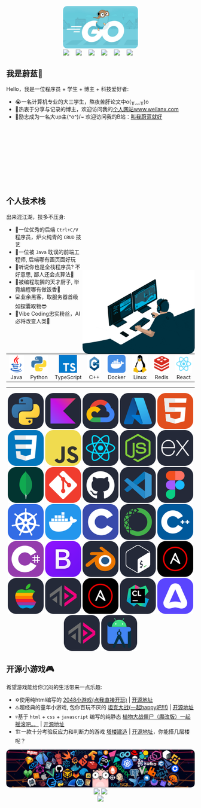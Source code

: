 

<div align="center">
    <img src="./assets/GoHeader.jpg" alt="avatar"  style="border-radius: 10px" width="200px"  />
</div>

<div align="center">
  <a href="https://www.weilanx.com/"><img src="https://img.shields.io/badge/website-个人博客-orange"></a>&emsp;
  <a href="https://x.com/Lytton514033"><img src="https://img.shields.io/badge/twitter-%E6%8E%A8%E7%89%B9-blue"></a>&emsp;
  <a href="https://www.youtube.com/@zureA-eb3nb"><img src="https://img.shields.io/badge/youtube-%E6%B2%B9%E7%AE%A1-c32136"></a>&emsp;
  <a href="https://blog.csdn.net/2301_76728354"><img src="https://img.shields.io/badge/CSDN-%E5%8D%9A%E5%AE%A2-c32136"></a>&emsp;
  <a href="https://space.bilibili.com/473970050"><img src="https://img.shields.io/badge/bilibili-B%E7%AB%99-ff69b4"></a>&emsp;
  <a href="https://www.zhihu.com/people/linaad"><img src="https://img.shields.io/badge/zhihu-%E7%9F%A5%E4%B9%8E-blue"></a>&emsp;
</div>

我是蔚蓝🦊
---

Hello，我是一位程序员 + 学生 + 博主 + 科技爱好者:
- 😭一名计算机专业的大三学生，熬夜苦肝论文中o(╥﹏╥)o
- 🐳热衷于分享与记录的博主，欢迎访问我的[个人网站www.weilanx.com](https://www.weilanx.com/)
- 💫励志成为一名大up主\(^o^)/~ 欢迎访问我的B站：[叫我蔚蓝就好](https://space.bilibili.com/473970050)

<div style="margin-top: 200px;">
  <img style="margin-top: 200px;" src="./assets/user-private-work.gif" width="300px" align="right" top="200px" alt="A professional animation coder gif"/>
</div>


## 个人技术栈
出来混江湖，技多不压身:
- 🥸一位优秀的后端 `Ctrl+C/V` 程序员，炉火纯青的 `CRUD` 技艺
- 🎀一位被 `Java` 耽误的前端工程师, 后端哪有画页面好玩
- 🎋听说你也是全栈程序员? 不好意思, 鄙人还会点算法🤡
- 🥘被编程耽搁的天才厨子, 毕竟编程哪有做饭香🍜
- 💻业余黑客，取服务器首级如探囊取物😎
- 🪼Vibe Coding忠实粉丝，AI必将改变人类🌋




<div align="center">
<table>
  <tr align="center">
    <td align="center" width="96">
      <a  href="#个人技术栈">
        <img src="./assets/java.svg" width="48" height="48" alt="Java"  />
      </a>
      <br>Java
    </td>
    <td align="center" width="96">
      <a href="#个人技术栈">
        <img src="./assets/python.svg" width="48" height="48" alt="Python" />
      </a>
      <br>Python
    </td>
    <td align="center" width="96">
      <a href="#个人技术栈">
        <img src="./assets/typescript.svg" width="48" height="48" alt="Typescript" />
      </a>
      <br>TypeScript
    </td>
    <td align="center" width="96">
      <a href="#个人技术栈">
        <img src="./assets/C++.svg" width="48" height="48" alt="C++" />
      </a>
      <br>C++
    </td>
    <td align="center" width="96">
      <a href="#个人技术栈" >
        <img src="./assets/Docker.svg" width="48" height="48" alt="Docker" />
      </a>
      <br>Docker
    </td>
    <td align="center" width="96"> 
      <a href="#个人技术栈" >
        <img src="./assets/linux.svg" width="48" height="48" alt="linux" />
      </a>
      <br>Linux
    </td>
    <td align="center"  width="96">
      <a href="#个人技术栈">
        <img src="./assets/Redis.svg" width="48" height="48" alt="Redis" />
      </a>
      <br>Redis
    </td>
    <td align="center" width="96">
      <a href="#个人技术栈" >
        <img src="./assets/React.svg" width="48" height="48" alt="React" />
      </a>
      <br>React
    </td>
  </tr>
</table>
</div>

---
<div align="center" class="icon-container">
    <img src="./assets/round-icon01-python.svg" alt="Python" />
    <img src="./assets/round-icon02-kotlin.svg" alt="Kotlin" />
    <img src="./assets/round-icon03-google-cloud.svg" alt="GCP" />
    <img src="./assets/round-icon04-azure.svg" alt="Azure" />
    <img src="./assets/round-icon05-html.svg" alt="HTML" />
    <img src="./assets/round-icon06-css.svg" alt="CSS" />
    <img src="./assets/round-icon07-js.svg" alt="JavaScript" />
    <img src="./assets/round-icon08-react.svg" alt="React" />
    <img src="./assets/round-icon09-nodejs.svg" alt="Node.js" />
    <img src="./assets/round-icon10-express.svg" alt="Express" />
    <img src="./assets/round-icon11-mongodb.svg" alt="MongoDB" />
    <img src="./assets/round-icon12-git.svg" alt="Git" />
    <img src="./assets/round-icon13-github.svg" alt="GitHub" />
    <img src="./assets/round-icon14-vscode.svg" alt="VSCode" />
    <img src="./assets/round-icon15-figama.svg" alt="Figma" />
    <img src="./assets/round-icon16-k8s.svg" alt="Kubernetes" />
    <img src="./assets/round-icon17-docker.svg" alt="Docker" />
    <img src="./assets/round-icon18-c.svg" alt="C" />
    <img src="./assets/round-icon19-conda.svg" alt="Anaconda" />
    <img src="./assets/round-icon20-cpp.svg" alt="C++" />
    <img src="./assets/round-icon32-ccc.svg" alt="C#" />
    <img src="./assets/round-icon21-blue.svg" alt="Bootstrap" />
    <img src="./assets/round-icon22-eye.svg" alt="Blender" />
    <img src="./assets/round-icon23-box.svg" alt="Bash" />
    <img src="./assets/round-icon26-a.svg" alt="Atom" />
    <img src="./assets/round-icon25-apple.svg" alt="Apple" />
    <img src="./assets/round-icon27-b.svg" alt="Ansible" />
    <img src="./assets/round-icon26-a.svg" alt="ActivityPub" />
    <img src="./assets/round-icon28-clion.svg" alt="CLion" />
    <img src="./assets/round-icon30-c.svg" alt="Actix" />
    <img src="./assets/round-icon27-b.svg" alt="Adonis" />
    <img src="./assets/round-icon31-android.svg" alt="Android Studio" />
  </div>

## 开源小游戏🎮
希望游戏能给你沉闷的生活带来一点乐趣:
- ✡️使用纯html编写的 [2048小游戏(点我直接开玩)](https://azure12355.github.io/game-2048/) | [开源地址](https://github.com/Azure12355/game-2048)
- ♨️超经典的童年小游戏, 包你百玩不厌的 [坦克大战(一起happy吧!!!)](https://azure12355.github.io/game-tank-battle/) | [开源地址](https://github.com/Azure12355/game-tank-battle) 
- 💀基于 `html` + `css` + `javascript` 编写的纯静态 [植物大战僵尸（魔改版）一起摇滚吧。。](https://azure12355.github.io/game-plant-vs-zombies/) | [开源地址](https://github.com/Azure12355/game-plant-vs-zombies)
- 🏗️一款十分考验反应力和判断力的游戏 [塔楼建造](https://azure12355.github.io/tower_game/) | [开源地址](https://azure12355.github.io/tower_game/)，你能搭几层楼呢？


<div align="center">
    <img src="./assets/header_1.png" alt="avatar"  style="border-radius: 10px"   />
</div>



<div align="center">
  <img height="150px" src="https://github-readme-stats.vercel.app/api?username=azure12355&hide_title=true&hide_border=true&show_icons=trueline_height=21&text_color=000&icon_color=000&bg_color=0,ea6161,ffc64d,fffc4d,52fa5a&theme=graywhite" />
  <img height="150px" src="https://github-readme-stats.vercel.app/api/top-langs/?username=azure12355&hide_title=true&hide_border=true&layout=compact&langs_count=6&text_color=000&icon_color=fff&bg_color=0,52fa5a,4dfcff,c64dff&theme=graywhite" />
</div>

<div align="center">
  <img  src="https://github-profile-trophy.vercel.app/?username=azure12355&theme=gruvbox&row=1&column=7&no-frame=true&no-bg=true" />
</div>
<!---
Azure12355/Azure12355 is a ✨ special ✨ repository because its `README.md` (this file) appears on your GitHub profile.
You can click the Preview link to take a look at your changes.
--->
